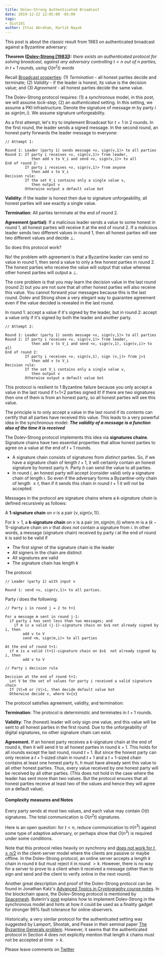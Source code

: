 ```yaml
---
title: Dolev-Strong Authenticated Broadcast
date: 2019-12-22 12:05:00 -05:00
tags:
- dist101
author: Ittai Abraham, Kartik Nayak
---
```


This post is about the classic result from 1983 on authenticated broadcast against a Byzantine adversary:

**Theorem ([Dolev-Strong \[1983\]](https://www.cse.huji.ac.il/~dolev/pubs/authenticated.pdf)):** *there exists an authenticated protocol for solving broadcast, against any adversary controlling $t<n$ out of $n$ parties, in $t+1$ rounds, using $O(n^2t)$ words*


Recall [Broadcast properties](https://decentralizedthoughts.github.io/2019-06-27-defining-consensus/): (1) *Termination* -  all honest parties decide and terminate; (2) *Validity* - if the leader is honest, its value is the decision value; and (3) *Agreement* - all honest parties decide the same value.


The Dolev-Strong protocol requires: (1) a *synchronous* model, in this post, we will assume *lock-step*; (2) an *authenticated* setting.  In this setting, we assume a PKI infrastructure. Denote the signature of message $m$ by party $i$ as $sign(m,i)$. We assume signature unforgeability.

As a first attempt, let's try to implement Broadcast for $t=1$ in 2 rounds. In the first round, the leader sends a signed message. In the second round, an honest party forwards the leader message to everyone:

```
// Attempt 1:

Round 1: Leader (party 1) sends message <v, sign(v,1)> to all parties
Round 2: If party i receives <v, sign(v,1)> from leader,
            then add v to V_i and send <v, sign(v,1)> to all
End of round 2: 
         If party i receives <v, sign(v,1)> from anyone
            then add v to V_i
Decision rule:
         If the set V_i contains only a single value v,
            then output v
         Otherwise output a default value bot
```

**Validity**: if the leader is honest then due to signature unforgeability, all honest parties will see exactly a single value.

**Termination**: All parties terminate at the end of round 2.

**Agreement (partial)**: If a malicious leader sends a value to some honest in round 1, all honest parties will receive it at the end of round 2. If a malicious leader sends two different values in round 1, then all honest parties will see two different values and decide $\bot$.

So does this protocol work?

No! the problem with agreement is that a Byzantine leader can send no value in round 1, then send a value to only a few honest parties in round 2. The honest parties who receive the value will output that value whereas other honest parties will output a $\bot$.

The core problem is that you may learn the decision value in the last round (round 2) but you are not sure that all other honest parties will also receive this value. You cannot forward your messages because this is the last round. Dolev and Strong show a very elegant way to guarantee agreement even if the value decided is revealed in the last round.

In round 1: accept a value if it's signed by the leader, but in round 2: accept a value only if it's signed by both the leader and another party.


```
// Attempt 2:

Round 1: Leader (party 1) sends message <v, sign(v,1)> to all parties
Round 2: If party i receives <v, sign(v,1)> from leader,
            then add v to V_i and send <v, sign(v,1), sign(v,i)> to all
End of round 2: 
         If party i receives <v, sign(v,1), sign (v,j)> from j>1
            then add v to V_i
Decision rule:
         If the set V_i contains only a single value v,
            then output v
         Otherwise output a default value bot
```

This protocol is resilient to 1 Byzantine failure because you only accept a value in the last round if t+1=2 parties signed it! if there are two signatures then one of them is from an honest party, so all honest parties will see this value. 

The principle is to only accept a value in the last round if its contents can certify that all parties have received this value. This leads to a very powerful idea in the synchronous model:
***The validity of a message is a function also of the time it is received***

The Dolev-Strong protocol implements this idea via **signatures chains**. Signature chains have two essential properties that allow honest parties to agree on a value at the end of $t+1$ rounds.
- A signature chain consists of signatures from *distinct* parties. So, if we have a signature chain of length $t+1$, it will certainly contain an honest signature by honest party $h$. Party $h$ can send the value to all parties.
- In round $i$, an honest party will accept (consider valid) only a signature chain of length $i$. So even if the adversary forms a Byzantine-only chain of length $\leq t$, then if it sends this chain in round $t+1$ it will not be accepted.

Messages in the protocol are signature chains where a *k-signature chain* is defined recursively as follows:

A **1-signature chain** on $v$ is a pair $(v, sign(v,1))$.

For $k>1$, a **k-signature chain** on $v$ is a pair $(m, sign (m,i))$ where $m$ is a $(k-1)$-signature chain on $v$ that *does not* contain a signature from $i$. In other words, a message (signature chain) received by party $i$ at the end of round $k$ is said to be valid if
- The first signer of the signature chain is the leader
- All signers in the chain are distinct
- All signatures are valid
- The signature chain has length $k$


The protocol:
```
// Leader (party 1) with input v

Round 1: send <v, sign(v,1)> to all parties.
```

Party $i$ does the following:
```
// Party i in round j = 2 to t+1

For a message m sent in round j-1:
  if party i has sent less than two messages; and
    if m is a valid (j-1)-signature chain on $v$ not already signed by i, then
        add v to V
        send <m, sign(m,i)> to all parties

At the end of round t+1:
  if m is a valid (t+1)-signature chain on $v$  not already signed by i, then
        add v to V
```



```
// Party i decision rule

Decision at the end of round t+1:
  Let V be the set of values for party i received a valid signature chain
  If |V|=0 or |V|>1, then decide default value bot
  Otherwise decide v, where V={v}
```

The protocol satisfies agreement, validity, and termination:

**Termination**: The protocol is deterministic and terminates in $t+1$ rounds.

**Validity**: The (honest) leader will only sign one value, and this value will be sent to all honest parties in the first round. Due to the unforgeability of digital signatures, no other signature chain can exist.

**Agreement.** If an honest party receives a $k$-signature chain at the end of round $k$, then it will send it to all honest parties in round $k+1$. This holds for all rounds except the last round, round $t+1$. But since the honest party can only receive a $t+1$-sized chain in round $t+1$ and a $t+1$-sized chain contains at least one honest party $h$, $h$ must have already sent this value to all other honest parties. Thus, every value received by one honest party will be received by all other parties. (This does not hold in the case where the leader has sent more than two values. But the protocol ensures that all honest parties receive at least two of the values and hence they will agree on a default value).

#### Complexity measures and Notes
Every party sends at most two values, and each value may contain $O(t)$ signatures. The total communication is $O(n^2t)$ signatures.

Here is an open question: for $t<n$, reduce communication to $o(n^3)$ against some type of adaptive adversary, or perhaps show that $O(n^3)$ is required under some conditions.

Note that this protocol relies heavily on synchrony and [does not work for $t \geq n/2$](https://decentralizedthoughts.github.io/2019-11-02-primary-backup-for-2-servers-and-omission-failures-is-impossible/) in the client-server model where the clients are passive or maybe offline.
In the Dolev-Strong protocol,  an online server accepts a length $k$ chain in round $k$ but must reject it in round $>k$. However, there is no way for a server to prove to a client when it received a message (other than to sign and send and the client to verify online in the next round).

Another great description and proof of the Dolev-Strong protocol can be found in Jonathan Katz's [Advanced Topics in Cryptography course notes](http://www.cs.umd.edu/~jkatz/gradcrypto2/NOTES/lecture26.pdf). In the blockchain space, the Dolev-Strong protocol is mentioned by [Spacemesh](https://spacemesh.io/byzantine-agreement-algorithms-and-dolev-strong/). Buterin's [post](https://vitalik.ca/general/2018/08/07/99_fault_tolerant.html) explains how to implement Dolev-Strong in the synchronous model and hints at how it could be used as a finality gadget for stronger $99\%$ fault tolerance for online observers.

Historically, a very similar protocol for the authenticated setting was suggested by Lamport, Shostak, and Pease in their seminal paper [The Byzantine Generals problem](https://lamport.azurewebsites.net/pubs/byz.pdf). However, it seems that the authenticated protocol in Section 4 does not explicitly mention that length $k$ chains must not be accepted at time $>k$.


Please leave comments on [Twitter](https://twitter.com/ittaia/status/1208871356516966401?s=20)
